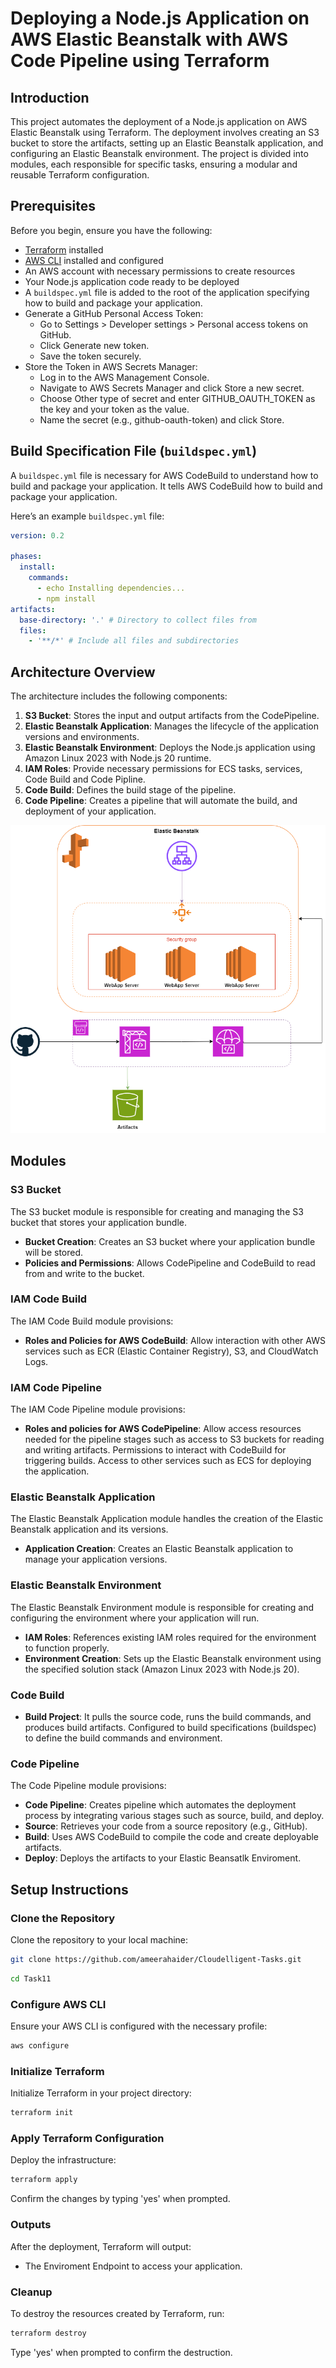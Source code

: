 # Deploying a Node.js Application on AWS Elastic Beanstalk with AWS Code Pipeline using Terraform

## Introduction

This project automates the deployment of a Node.js application on AWS Elastic Beanstalk using Terraform. The deployment involves creating an S3 bucket to store the artifacts, setting up an Elastic Beanstalk application, and configuring an Elastic Beanstalk environment. The project is divided into modules, each responsible for specific tasks, ensuring a modular and reusable Terraform configuration.

## Prerequisites

Before you begin, ensure you have the following:

- [Terraform](https://www.terraform.io/downloads.html) installed
- [AWS CLI](https://aws.amazon.com/cli/) installed and configured
- An AWS account with necessary permissions to create resources
- Your Node.js application code ready to be deployed
- A `buildspec.yml` file is added to the root of the application specifying how to build and package your application. 
- Generate a GitHub Personal Access Token:
  - Go to Settings > Developer settings > Personal access tokens on GitHub.
  - Click Generate new token.
  - Save the token securely.
- Store the Token in AWS Secrets Manager:
  - Log in to the AWS Management Console.
  - Navigate to AWS Secrets Manager and click Store a new secret.
  - Choose Other type of secret and enter GITHUB_OAUTH_TOKEN as the key and your token as the value.
  - Name the secret (e.g., github-oauth-token) and click Store.

## Build Specification File (`buildspec.yml`)

A `buildspec.yml` file is necessary for AWS CodeBuild to understand how to build and package your application. It tells AWS CodeBuild how to build and package your application.

Here’s an example `buildspec.yml` file:

```yaml
version: 0.2

phases:
  install:
    commands:
      - echo Installing dependencies...
      - npm install
artifacts:
  base-directory: '.' # Directory to collect files from
  files:
    - '**/*' # Include all files and subdirectories
```

## Architecture Overview

The architecture includes the following components:

1. **S3 Bucket**: Stores the input and output artifacts from the CodePipeline.
2. **Elastic Beanstalk Application**: Manages the lifecycle of the application versions and environments.
3. **Elastic Beanstalk Environment**: Deploys the Node.js application using Amazon Linux 2023 with Node.js 20 runtime.
4. **IAM Roles**: Provide necessary permissions for ECS tasks, services, Code Build and Code Pipline.
5. **Code Build**: Defines the build stage of the pipeline.
6. **Code Pipeline**: Creates a pipeline that will automate the build, and deployment of your application.

![alt text](architectureDiagram.png)

## Modules

### S3 Bucket
The S3 bucket module is responsible for creating and managing the S3 bucket that stores your application bundle.

- **Bucket Creation**: Creates an S3 bucket where your application bundle will be stored.
- **Policies and Permissions**: Allows CodePipeline and CodeBuild to read from and write to the bucket.


### IAM Code Build

The IAM Code Build module provisions:

- **Roles and Policies for AWS CodeBuild**: Allow interaction with other AWS services such as ECR (Elastic Container Registry), S3, and CloudWatch Logs.
  
### IAM Code Pipeline

The IAM Code Pipeline module provisions:

- **Roles and policies for AWS CodePipeline**: Allow access resources needed for the pipeline stages such as access to S3 buckets for reading and writing artifacts. Permissions to interact with CodeBuild for triggering builds. Access to other services such as ECS for deploying the application.
  
### Elastic Beanstalk Application

The Elastic Beanstalk Application module handles the creation of the Elastic Beanstalk application and its versions.

- **Application Creation**: Creates an Elastic Beanstalk application to manage your application versions.

### Elastic Beanstalk Environment

The Elastic Beanstalk Environment module is responsible for creating and configuring the environment where your application will run.

- **IAM Roles**: References existing IAM roles required for the environment to function properly.
- **Environment Creation**: Sets up the Elastic Beanstalk environment using the specified solution stack (Amazon Linux 2023 with Node.js 20).

### Code Build

- **Build Project**: It pulls the source code, runs the build commands, and produces build artifacts. Configured to build specifications (buildspec) to define the build commands and environment.
  
### Code Pipeline

The Code Pipeline module provisions:

- **Code Pipeline**: Creates pipeline which automates the deployment process by integrating various stages such as source, build, and deploy.
- **Source**: Retrieves your code from a source repository (e.g., GitHub).
- **Build**: Uses AWS CodeBuild to compile the code and create deployable artifacts.
- **Deploy**: Deploys the artifacts to your Elastic Beansatlk Enviroment.

## Setup Instructions

### Clone the Repository

Clone the repository to your local machine:

```sh
git clone https://github.com/ameerahaider/Cloudelligent-Tasks.git
```

```sh
cd Task11
```

### Configure AWS CLI

Ensure your AWS CLI is configured with the necessary profile:

```sh
aws configure
```

### Initialize Terraform

Initialize Terraform in your project directory:

```sh
terraform init
```

### Apply Terraform Configuration

Deploy the infrastructure:

```sh
terraform apply
```

Confirm the changes by typing 'yes' when prompted.

### Outputs
After the deployment, Terraform will output:
- The Enviroment Endpoint to access your application.

### Cleanup

To destroy the resources created by Terraform, run:

```sh
terraform destroy
```

Type 'yes' when prompted to confirm the destruction.
